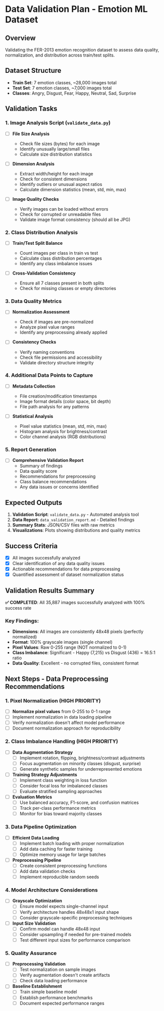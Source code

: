 # Data Validation Plan - Emotion ML Dataset

## Overview
Validating the FER-2013 emotion recognition dataset to assess data quality, normalization, and distribution across train/test splits.

## Dataset Structure
- **Train Set**: 7 emotion classes, ~28,000 images total
- **Test Set**: 7 emotion classes, ~7,000 images total
- **Classes**: Angry, Disgust, Fear, Happy, Neutral, Sad, Surprise

## Validation Tasks

### 1. Image Analysis Script (`validate_data.py`)
- [ ] **File Size Analysis**
  - Check file sizes (bytes) for each image
  - Identify unusually large/small files
  - Calculate size distribution statistics
  
- [ ] **Dimension Analysis**
  - Extract width/height for each image
  - Check for consistent dimensions
  - Identify outliers or unusual aspect ratios
  - Calculate dimension statistics (mean, std, min, max)

- [ ] **Image Quality Checks**
  - Verify images can be loaded without errors
  - Check for corrupted or unreadable files
  - Validate image format consistency (should all be JPG)

### 2. Class Distribution Analysis
- [ ] **Train/Test Split Balance**
  - Count images per class in train vs test
  - Calculate class distribution percentages
  - Identify any class imbalance issues
  
- [ ] **Cross-Validation Consistency**
  - Ensure all 7 classes present in both splits
  - Check for missing classes or empty directories

### 3. Data Quality Metrics
- [ ] **Normalization Assessment**
  - Check if images are pre-normalized
  - Analyze pixel value ranges
  - Identify any preprocessing already applied
  
- [ ] **Consistency Checks**
  - Verify naming conventions
  - Check file permissions and accessibility
  - Validate directory structure integrity

### 4. Additional Data Points to Capture
- [ ] **Metadata Collection**
  - File creation/modification timestamps
  - Image format details (color space, bit depth)
  - File path analysis for any patterns
  
- [ ] **Statistical Analysis**
  - Pixel value statistics (mean, std, min, max)
  - Histogram analysis for brightness/contrast
  - Color channel analysis (RGB distributions)

### 5. Report Generation
- [ ] **Comprehensive Validation Report**
  - Summary of findings
  - Data quality score
  - Recommendations for preprocessing
  - Class balance recommendations
  - Any data issues or concerns identified

## Expected Outputs
1. **Validation Script**: `validate_data.py` - Automated analysis tool
2. **Data Report**: `data_validation_report.md` - Detailed findings
3. **Summary Stats**: JSON/CSV files with raw metrics
4. **Visualizations**: Plots showing distributions and quality metrics

## Success Criteria
- [x] All images successfully analyzed
- [x] Clear identification of any data quality issues
- [x] Actionable recommendations for data preprocessing
- [x] Quantified assessment of dataset normalization status

## Validation Results Summary
**✅ COMPLETED**: All 35,887 images successfully analyzed with 100% success rate

### Key Findings:
- **Dimensions**: All images are consistently 48x48 pixels (perfectly normalized)
- **Format**: 100% grayscale images (single channel)
- **Pixel Values**: Raw 0-255 range (NOT normalized to 0-1)
- **Class Imbalance**: Significant - Happy (7,215) vs Disgust (436) = 16.5:1 ratio
- **Data Quality**: Excellent - no corrupted files, consistent format

## Next Steps - Data Preprocessing Recommendations

### 1. Pixel Normalization (HIGH PRIORITY)
- [ ] **Normalize pixel values** from 0-255 to 0-1 range
- [ ] Implement normalization in data loading pipeline
- [ ] Verify normalization doesn't affect model performance
- [ ] Document normalization approach for reproducibility

### 2. Class Imbalance Handling (HIGH PRIORITY)
- [ ] **Data Augmentation Strategy**
  - [ ] Implement rotation, flipping, brightness/contrast adjustments
  - [ ] Focus augmentation on minority classes (disgust, surprise)
  - [ ] Generate synthetic samples for underrepresented emotions
- [ ] **Training Strategy Adjustments**
  - [ ] Implement class weighting in loss function
  - [ ] Consider focal loss for imbalanced classes
  - [ ] Evaluate stratified sampling approaches
- [ ] **Evaluation Metrics**
  - [ ] Use balanced accuracy, F1-score, and confusion matrices
  - [ ] Track per-class performance metrics
  - [ ] Monitor for bias toward majority classes

### 3. Data Pipeline Optimization
- [ ] **Efficient Data Loading**
  - [ ] Implement batch loading with proper normalization
  - [ ] Add data caching for faster training
  - [ ] Optimize memory usage for large batches
- [ ] **Preprocessing Pipeline**
  - [ ] Create consistent preprocessing functions
  - [ ] Add data validation checks
  - [ ] Implement reproducible random seeds

### 4. Model Architecture Considerations
- [ ] **Grayscale Optimization**
  - [ ] Ensure model expects single-channel input
  - [ ] Verify architecture handles 48x48x1 input shape
  - [ ] Consider grayscale-specific preprocessing techniques
- [ ] **Input Size Validation**
  - [ ] Confirm model can handle 48x48 input
  - [ ] Consider upsampling if needed for pre-trained models
  - [ ] Test different input sizes for performance comparison

### 5. Quality Assurance
- [ ] **Preprocessing Validation**
  - [ ] Test normalization on sample images
  - [ ] Verify augmentation doesn't create artifacts
  - [ ] Check data loading performance
- [ ] **Baseline Establishment**
  - [ ] Train simple baseline model
  - [ ] Establish performance benchmarks
  - [ ] Document expected performance ranges
